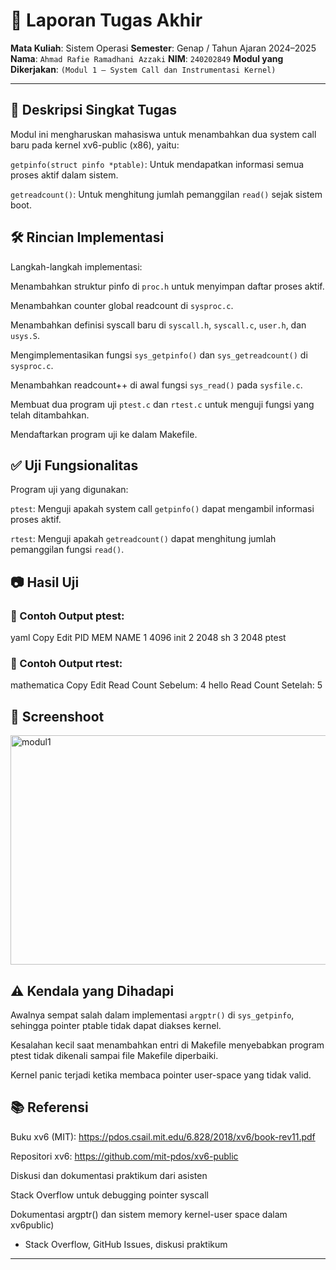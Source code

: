 # 📝 Laporan Tugas Akhir

**Mata Kuliah**: Sistem Operasi
**Semester**: Genap / Tahun Ajaran 2024–2025
**Nama**: `Ahmad Rafie Ramadhani Azzaki`
**NIM**: `240202849`
**Modul yang Dikerjakan**:
`(Modul 1 – System Call dan Instrumentasi Kernel)`

---

## 📌 Deskripsi Singkat Tugas
Modul ini mengharuskan mahasiswa untuk menambahkan dua system call baru pada kernel xv6-public (x86), yaitu:

`getpinfo(struct pinfo *ptable)`: Untuk mendapatkan informasi semua proses aktif dalam sistem.

`getreadcount()`: Untuk menghitung jumlah pemanggilan `read()` sejak sistem boot.

## 🛠️ Rincian Implementasi
Langkah-langkah implementasi:

Menambahkan struktur pinfo di `proc.h` untuk menyimpan daftar proses aktif.

Menambahkan counter global readcount di `sysproc.c`.

Menambahkan definisi syscall baru di `syscall.h`, `syscall.c`, `user.h`, dan `usys.S`.

Mengimplementasikan fungsi `sys_getpinfo()` dan `sys_getreadcount()` di `sysproc.c`.

Menambahkan readcount++ di awal fungsi `sys_read()` pada `sysfile.c`.

Membuat dua program uji `ptest.c` dan `rtest.c` untuk menguji fungsi yang telah ditambahkan.

Mendaftarkan program uji ke dalam Makefile.

## ✅ Uji Fungsionalitas
Program uji yang digunakan:

`ptest`: Menguji apakah system call `getpinfo()` dapat mengambil informasi proses aktif.

`rtest`: Menguji apakah `getreadcount()` dapat menghitung jumlah pemanggilan fungsi `read()`.

## 📷 Hasil Uji
### 📍 Contoh Output ptest:
yaml
Copy
Edit
PID	MEM	NAME
1	4096	init
2	2048	sh
3	2048	ptest
### 📍 Contoh Output rtest:
mathematica
Copy
Edit
Read Count Sebelum: 4
hello
Read Count Setelah: 5

## 📸 Screenshoot
<img width="802" height="367" alt="modul1" src="https://github.com/user-attachments/assets/aa85da42-ed05-45f5-ad71-d83992a9fced" />

## ⚠️ Kendala yang Dihadapi
Awalnya sempat salah dalam implementasi `argptr()` di `sys_getpinfo`, sehingga pointer ptable tidak dapat diakses kernel.

Kesalahan kecil saat menambahkan entri di Makefile menyebabkan program ptest tidak dikenali sampai file Makefile diperbaiki.

Kernel panic terjadi ketika membaca pointer user-space yang tidak valid.

## 📚 Referensi
Buku xv6 (MIT): https://pdos.csail.mit.edu/6.828/2018/xv6/book-rev11.pdf

Repositori xv6: https://github.com/mit-pdos/xv6-public

Diskusi dan dokumentasi praktikum dari asisten

Stack Overflow untuk debugging pointer syscall

Dokumentasi argptr() dan sistem memory kernel-user space dalam xv6public)
* Stack Overflow, GitHub Issues, diskusi praktikum

---

